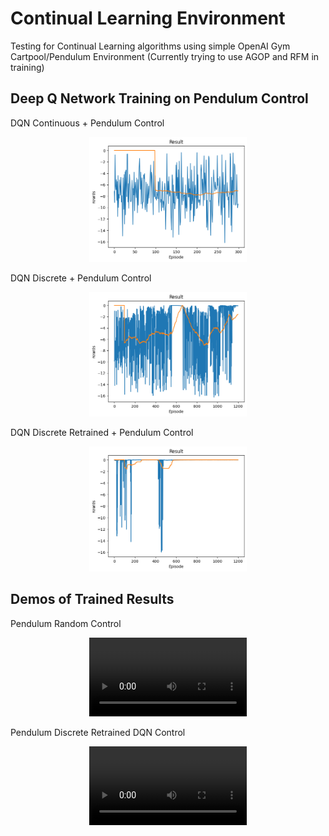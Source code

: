 # Continual Learning Environment
Testing for Continual Learning algorithms using simple OpenAI Gym Cartpool/Pendulum Environment
(Currently trying to use AGOP and RFM in training)

## Deep Q Network Training on Pendulum Control

DQN Continuous + Pendulum Control

<div style="text-align: center;">
    <img src="demos/dqn_con.png" alt="" style="width:50%; height:auto;">
</div>

DQN Discrete + Pendulum Control

<div style="text-align: center;">
    <img src="demos/dqn_dis.png" alt="" style="width:50%; height:auto;">
</div>

DQN Discrete Retrained + Pendulum Control

<div style="text-align: center;">
    <img src="demos/dqn_dis_retrain.png" alt="" style="width:50%; height:auto;">
</div>

## Demos of Trained Results

Pendulum Random Control

<div style="text-align: center; max-width: 100%;">
    <video controls style="width: 50%; height: auto;">
        <source src="demos/demo_1.mp4" type="video/mp4">
        Your browser does not support the video tag.
    </video>
</div>

Pendulum Discrete Retrained DQN Control

<div style="text-align: center; max-width: 100%;">
    <video controls style="width: 50%; height: auto;">
        <source src="demos/demo_2.mp4" type="video/mp4">
        Your browser does not support the video tag.
    </video>
</div>